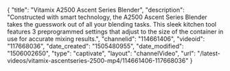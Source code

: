 {
    "title": "Vitamix A2500 Ascent Series Blender",
    "description": "Constructed with smart technology, the A2500 Ascent Series Blender takes the guesswork out of all your blending tasks. This sleek kitchen tool features 3 preprogrammed settings that adjust to the size of the container in use for accurate mixing results.",
    "channelid": "114661406",
    "videoid": "117668036",
    "date_created": "1505480955",
    "date_modified": "1506002650",
    "type": "captivate",
    "layout": "channelVideo",
    "url": "\/latest-videos\/vitamix-ascentseries-2500-mp4\/114661406-117668036"
}